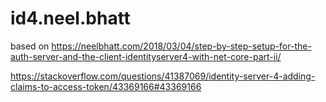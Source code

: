 # id4.neel.bhatt
based on https://neelbhatt.com/2018/03/04/step-by-step-setup-for-the-auth-server-and-the-client-identityserver4-with-net-core-part-ii/


https://stackoverflow.com/questions/41387069/identity-server-4-adding-claims-to-access-token/43369166#43369166
